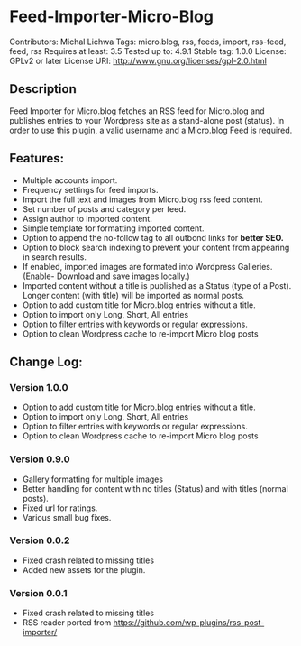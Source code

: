 # Feed-Importer-Micro-Blog
Contributors: Michal Lichwa
Tags: micro.blog, rss, feeds, import, rss-feed, feed, rss
Requires at least: 3.5
Tested up to: 4.9.1
Stable tag: 1.0.0
License: GPLv2 or later
License URI: http://www.gnu.org/licenses/gpl-2.0.html

## Description
Feed Importer for Micro.blog fetches an RSS feed for Micro.blog and publishes entries to your Wordpress site as a stand-alone post (status). In order to use this plugin, a valid username and a Micro.blog Feed is required.


## Features:
* Multiple accounts import.
* Frequency settings for feed imports.
* Import the full text and images from Micro.blog rss feed content.
* Set number of posts and category per feed.
* Assign author to imported content.
* Simple template for formatting imported content.
* Option to append the no-follow tag to all outbond links for **better SEO.**
* Option to block search indexing to prevent your content from appearing in search results.
* If enabled, imported images are formated into Wordpress Galleries. (Enable- Download and save images locally.)
* Imported content without a title is published as a Status (type of a Post). Longer content (with title) will be imported as normal posts.
* Option to add custom title for Micro.blog entries without a title.
* Option to import only Long, Short, All entries
* Option to filter entries with keywords or regular expressions.
* Option to clean Wordpress cache to re-import Micro blog posts

## Change Log:

### Version 1.0.0
* Option to add custom title for Micro.blog entries without a title.
* Option to import only Long, Short, All entries
* Option to filter entries with keywords or regular expressions.
* Option to clean Wordpress cache to re-import Micro blog posts

### Version 0.9.0
* Gallery formatting for multiple images
* Better handling for content with no titles (Status) and with titles (normal posts).
* Fixed url for ratings.
* Various small bug fixes.

### Version 0.0.2
* Fixed crash related to missing titles
* Added new assets for the plugin. 

### Version 0.0.1
* Fixed crash related to missing titles
* RSS reader ported from https://github.com/wp-plugins/rss-post-importer/

